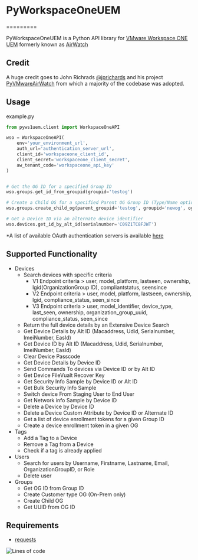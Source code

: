 # PyWorkspaceOneUEM

=========

PyWorkspaceOneUEM is a Python API library for [VMware Workspace ONE UEM](https://www.vmware.com/content/vmware/vmware-published-sites/us/products/workspace-one.html.html) formerly known as [AirWatch](https://www.air-watch.com/)

## Credit

A huge credit goes to John Richrads [@jprichards](https://github.com/jprichards) and his project [PyVMwareAirWatch](https://github.com/jprichards/PyVMwareAirWatch) from which a majority of the codebase was adopted.

## Usage

example.py

```python
from pyws1uem.client import WorkspaceOneAPI

wso = WorkspaceOneAPI(
    env='your_environment_url',
    auth_url='authentication_server_url',
    client_id='workspaceone_client_id',
    client_secret='workspaceone_client_secret',
    aw_tenant_code='workspaceone_api_key'
)


# Get the OG ID for a specified Group ID
wso.groups.get_id_from_groupid(groupid='testog')

# Create a Child OG for a specified Parent OG Group ID (Type/Name optional)
wso.groups.create_child_og(parent_groupid='testog', groupid='newog', og_type='Container', name='newog')

# Get a Device ID via an alternate device identifier
wso.devices.get_id_by_alt_id(serialnumber='C09Z1TC8FJWT')
```

*A list of available OAuth authentication servers is available [here](https://docs.vmware.com/en/VMware-Workspace-ONE-UEM/services/UEM_ConsoleBasics/GUID-BF20C949-5065-4DCF-889D-1E0151016B5A.html)

## Supported Functionality

* Devices
  * Search devices with specific criteria
    * V1 Endpoint criteria > user, model, platform, lastseen, ownership, lgid(OrganizationGroup ID), compliantstatus, seensince
    * V2 Endpoint criteria > user, model, platform, lastseen, ownership, lgid, compliance_status, seen_since
    * V3 Endpoint criteria > user, model_identifier, device_type, last_seen, ownership, organization_group_uuid, compliance_status, seen_since
  * Return the full device details by an Extensive Device Search
  * Get Device Details by Alt ID (Macaddress, Udid, Serialnumber, ImeiNumber, EasId)
  * Get Device ID by Alt ID (Macaddress, Udid, Serialnumber, ImeiNumber, EasId)
  * Clear Device Passcode
  * Get Device Details by Device ID
  * Send Commands To devices via Device ID or by Alt ID
  * Get Device FileVualt Recover Key
  * Get Security Info Sample by Device ID or Alt ID
  * Get Bulk Security Info Sample
  * Switch device From Staging User to End User
  * Get Network info Sample by Device ID
  * Delete a Device by Device ID
  * Delete a Device Custom Attribute by Device ID or Alternate ID
  * Get a list of device enrollment tokens for a given Group ID
  * Create a device enrollment token in a given OG
* Tags
  * Add a Tag to a Device
  * Remove a Tag from a Device
  * Check if a tag is already applied
* Users
  * Search for users by Username, Firstname, Lastname, Email,
  OrganizationGroupID, or Role
  * Delete user
* Groups
  * Get OG ID from Group ID
  * Create Customer type OG (On-Prem only)
  * Create Child OG
  * Get UUID from OG ID

## Requirements

* [requests](http://docs.python-requests.org/en/latest/)

![Lines of code](https://shields.devops.telekom.de:/tokei/lines/github.com/marcofuchs89/PyWorkspaceOne)
